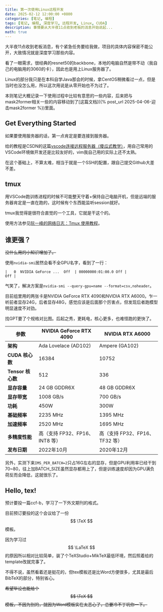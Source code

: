 ```yaml
---
title: 第一次使用Linux远程开发
date: 2025-02-12 12:00:00 +0800
categories: [笔记, 编程]
tags: [笔记, 编程, 深度学习, 远程开发, Linux, CUDA]
description: 事情要从大半夜11点收到老板的消息开始说起...
math: true
---
```


大半夜11点收到老板消息，有个紧急任务要给我做，项目的具体内容保密不能公开，大致情况就是深度学习那些内容。

看了一眼需求，很经典的resnet50的backbone，本地的电脑自然是带不动（我自己的电脑用的3060的卡），因此也是用上Linux服务器了。

Linux的部分我只是在本科自学Java那会的时候，拿CentOS稍微看过一点，但是当时也没怎么用，所以这次用说是从零开始也不为过了。

本则笔记大概记录一下使用过程中比较有意思的一些内容，后来把与mask2former相关一些的内容移动到了[这篇文档]({% post_url 2025-04-06-迎击mask2former %})里面。

## Get Everything Started

如果要使用服务器的话，第一点肯定是要连接到服务器。

给的教程是CSDN的这篇[vscode连接远程服务器（傻瓜式教学）](https://blog.csdn.net/zhaxun/article/details/120568402)，用自己常用的VSCode环境做开发还是比较友好的，vim我自己用的实际上还不太熟。

在这个基础上，不算太难，相当于就是一个SSH的配置，跟自己提交Github大差不差。

## tmux

用VSCode跑训练进程的时候不可能整天守着+保持自己电脑开机，但是远端的服务器肯定是一直在跑的，这时候有个东西能监听session就好。

tmux我觉得是很符合直觉的一个工具，它就是干这个的。

使用方法参见[阮一峰的网络日志：Tmux 使用教程](https://www.ruanyifeng.com/blog/2019/10/tmux.html)。

## 谁更强？

~~没什么用的小知识增加了。~~

使用`nvidia-smi`居然会看不全GPU名字，看到了一行：

`|   0  NVIDIA GeForce ...  Off  | 00000000:01:00.0 Off |                  Off |`

气笑了，解决方案是`nvidia-smi --query-gpu=name --format=csv,noheader`。

目前组里用的两张卡是NVIDIA GeForce RTX 4090和NVIDIA RTX A6000。乍一听前者显存24G，后者显存48G，感觉应该是后面那个厉害点，但发现后者跑模型明显速度不对劲。

找GPT要了个规格对比图。后起之秀，更耗电，核心更多，也难怪跑的更快了。

| 参数              | NVIDIA GeForce RTX 4090        | NVIDIA RTX A6000               |
| ----------------- | ------------------------------ | ------------------------------ |
| **架构**          | Ada Lovelace (AD102)           | Ampere (GA102)                 |
| **CUDA 核心数**   | 16384                          | 10752                          |
| **Tensor 核心数** | 512                            | 336                            |
| **显存容量**      | 24 GB GDDR6X                   | 48 GB GDDR6X                   |
| **显存带宽**      | 1008 GB/s                      | 700 GB/s                       |
| **功耗**          | 450W                           | 300W                           |
| **基础频率**      | 2235 MHz                       | 1395 MHz                       |
| **加速频率**      | 2520 MHz                       | 1695 MHz                       |
| **多精度性能**    | 高（支持 FP32、FP16、INT8 等） | 高（支持 FP32、FP16、TF32 等） |
| **发布日期**      | 2022年10月                     | 2020年12月                     |

另外，实测下来`IMS_PER_BATCH=2`只占16G左右的显存，但是GPU利用率已经干到70~80，往上加BATCH_SIZE虽然显存都用上了，但是训练速度却因为GPU满负荷反而会降低，这就很乐了。

## Hello, tex!

预计要投一篇ccf-b，学习了一下外文期刊的格式。

目前预订要投的这个会议给了一份 $$ \TeX $$ 模板。

因为学习过 $$ \LaTeX $$ 的原因所以相对比较简单，装了个TeXStudio+MikTeX最低环境，然后照着给的template改就完事了。

不得不说，虽然看着还是挺花的，但tex模板还是比Word方便很多，尤其是最后BibTeX的部分，特别省心。

~~希望毕设也能给个 $$ \TeX $$ 模板，不因为别的，就因为Word模板实在太恶心了，总要冷不丁坑你一下。~~